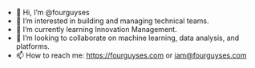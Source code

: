 - 👋 Hi, I’m @fourguyses
- 👀 I’m interested in building and managing technical teams.
- 🌱 I’m currently learning Innovation Management.
- 💞️ I’m looking to collaborate on machine learning, data analysis, and platforms.
- 📫 How to reach me: https://fourguyses.com or iam@fourguyses.com

<!---
fourguyses/fourguyses is a ✨ special ✨ repository because its `README.md` (this file) appears on your GitHub profile.
You can click the Preview link to take a look at your changes.
--->
